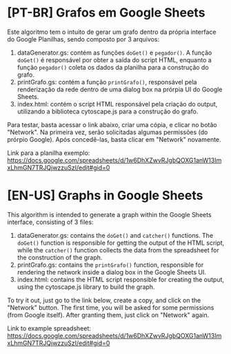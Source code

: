 # [PT-BR] Grafos em Google Sheets
Este algoritmo tem o intuito de gerar um grafo dentro da própria interface do Google Planilhas, sendo composto por 3 arquivos:
1. dataGenerator.gs: contém as funções `doGet()` e `pegador()`. A função `doGet()` é responsável por obter a saída do script HTML, enquanto a função `pegador()` coleta os dados da planilha para a construção do grafo.
2. printGrafo.gs: contém a função `printGrafo()`, responsável pela renderização da rede dentro de uma dialog box na prórpia UI do Google Sheets.
3. index.html: contém o script HTML responsável pela criação do output, utilizando a biblioteca cytoscape.js para a construção do grafo.

Para testar, basta acessar o link abaixo, criar uma cópia, e clicar no botão "Network". Na primeira vez, serão solicitadas algumas permissões (do prórpio Google). Após concedê-las, basta clicar em "Network" novamente.

Link para a planilha exemplo: https://docs.google.com/spreadsheets/d/1w6DhXZwvRJgbQOXG1anW13ImxLhmGN7TRJQjwzzuSzI/edit#gid=0


# [EN-US] Graphs in Google Sheets
This algorithm is intended to generate a graph within the Google Sheets interface, consisting of 3 files:
1. dataGenerator.gs: contains the `doGet()` and `catcher()` functions. The `doGet()` function is responsible for getting the output of the HTML script, while the `catcher()` function collects the data from the spreadsheet for the construction of the graph.
2. printGrafo.gs: contains the `printGrafo()` function, responsible for rendering the network inside a dialog box in the Google Sheets UI.
3. index.html: contains the HTML script responsible for creating the output, using the cytoscape.js library to build the graph.

To try it out, just go to the link below, create a copy, and click on the "Network" button. The first time, you will be asked for some permissions (from Google itself). After granting them, just click on "Network" again.

Link to example spreadsheet: https://docs.google.com/spreadsheets/d/1w6DhXZwvRJgbQOXG1anW13ImxLhmGN7TRJQjwzzuSzI/edit#gid=0
